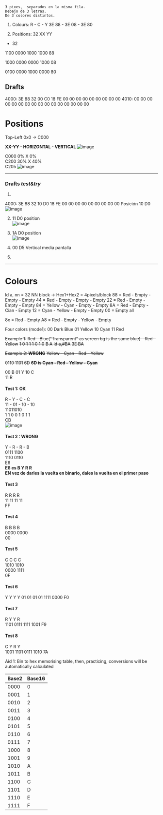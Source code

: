 
    3 pixes,  separados en la misma fila.
    Debajo de 3 letras.
    De 3 colores distintos.

1. Colours:    R - C - Y
3E 88 - 3E 08 - 3E 80

2. Positions:    32 XX YY
- 32 


1100 0000
1000 1000
88

1000 0000
0000 1000
08

0100 0000
1000 0000
80


## Drafts
4000:  3E 88 32 00 C0 18 FE 00 00 00 00 00 00 00 00 00
4010:  00 00 00 00 00 00 00 00 00 00 00 00 00 00 00 00

# Positions
Top-Left 0x0 ->    C000  

~~**XX-YY - HORIZONTAL - VERTICAL**~~
![image](https://github.com/user-attachments/assets/65d64634-2f00-4ace-a56a-3fe543542735)  

C000 0% X 0%  
C200 30% X 40%  
C205 
![image](https://github.com/user-attachments/assets/db8de0ec-9dd6-43f5-b780-4a9666c75ae6)

***
### Drafts *test&try*
1. 
4000:  3E 88 32 10 D0 18 FE 00 00 00 00 00 00 00 00 00
Posición 10 D0 
![image](https://github.com/user-attachments/assets/ddb2f250-8635-4be8-bbbf-48cdaed3ee91)  

2.  11 D0 position  
![image](https://github.com/user-attachments/assets/6bb58126-27da-4974-9f6a-aaa0881e4fe8)  

3.  1A D0 position  
![image](https://github.com/user-attachments/assets/cb5b57a9-c63c-4d69-a65b-41794df13f6f)  

4. 00 D5 Vertical media pantalla
5. 
***

# Colours
ld a, nn = 32
NN block -> Hex1+Hex2 = 4pixels/block
88 = Red - Empty - Empty - Empty
44 = Red - Empty - Empty - Empty
22 = Red - Empty - Empty - Empty
84 = Yellow - Cyan - Empty - Empty
8A = Red - Empty - Cian - Empty
12 = Cyan - Yellow - Empty - Empty
00 = Empty all



8x = Red - Empty
A8 = Red - Empty - Yellow - Empty


Four colors (mode1):
00 	Dark Blue
01 	Yellow
10 	Cyan
11 	Red

~~Example 1:~~
~~Red - Blue("Transparent" as screen bg is the same blue) - Red - Yellow~~
~~1 0 1 1  1 0 1 0~~
~~B A~~
~~ld a,#BA~~
~~3E BA~~

~~Example 2: **WRONG**~~
~~Yellow - Cyan - Red - Yellow~~

~~0110 1101~~
~~6D~~
 ~~**6D is Cyan - Red - Yellow - Cyan**~~

 00    B
 01    Y
 10    C    
 11    R

#### Test 1: **OK**

R - Y - C - C  
11 - 01 - 10 - 10  
11011010  
1 1 0 0   1 0 1 1  
CB  
![image](https://github.com/user-attachments/assets/cb2e19d7-35ff-4802-a3ea-4264dab30254)  


#### Test 2  : **WRONG**
Y - R - R - B  
0111 1100  
1110   0110  
E6  
**E6 es B Y R R**  
**EN vez de darles la vuelta en binario, dales la vuelta en el primer paso**  


#### Test 3
R R R R    
11 11 11 11  
FF  

#### Test 4
B B B B  
0000 0000  
00  

#### Test 5
C C C C  
1010 1010  
0000    1111  
0F  

#### Test 6
Y Y Y Y
01 01 01 01
1111    0000
F0

#### Test 7
R Y Y R  
1101 0111
1111    1001
F9

#### Test 8 
C Y R Y  
1001 1101
0111 1010
7A



Aid 1: Bin to hex memorising table, then, practicing, conversions will be automatically calculated

| Base2  | Base16 |
|-----------|-------------|
| 0000      | 0           |
| 0001      | 1           |
| 0010      | 2           |
| 0011      | 3           |
| 0100      | 4           |
| 0101      | 5           |
| 0110      | 6           |
| 0111      | 7           |
| 1000      | 8           |
| 1001      | 9           |
| 1010      | A           |
| 1011      | B           |
| 1100      | C           |
| 1101      | D           |
| 1110      | E           |
| 1111      | F           |


